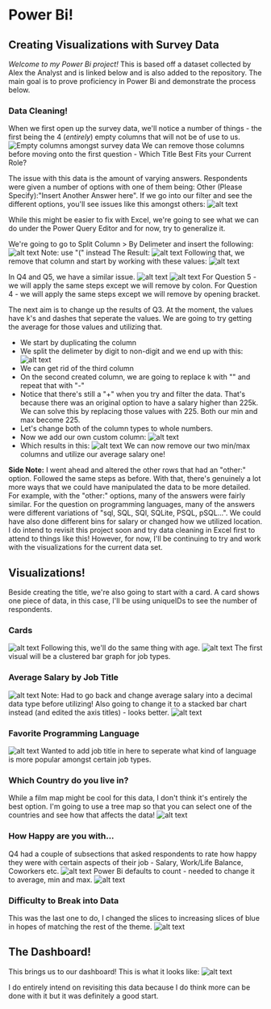 # Power Bi!
## Creating Visualizations with Survey Data

*Welcome to my Power Bi project!* This is based off a dataset collected by Alex the Analyst and is linked below and is also added to the repository. The main goal is to prove proficiency in Power Bi and demonstrate the process below. 

### Data Cleaning!
When we first open up the survey data, we'll notice a number of things - the first being the 4 (*entirely*) empty columns that will not be of use to us.
![Empty columns amongst survey data](images\image.png)
We can remove those columns before moving onto the first question - Which Title Best Fits your Current Role?

The issue with this data is the amount of varying answers. Respondents were given a number of options with one of them being: Other (Please Specify):"Insert Another Answer here". If we go into our filter and see the different options, you'll see issues like this amongst others:
![alt text](images\image-1.png)

While this might be easier to fix with Excel, we're going to see what we can do under the Power Query Editor and for now, try to generalize it.

We're going to go to Split Column > By Delimeter and insert the following:
![alt text](images\image-2.png)
Note: use "(" instead
The Result:
![alt text](images\image-3.png)
Following that, we remove that column and start by working with these values:
![alt text](images\image-4.png)


In Q4 and Q5, we have a similar issue.
![alt text](images\image-5.png) 
![alt text](images\image-6.png)
For Question 5 - we will apply the same steps except we will remove by colon. 
For Question 4 - we will apply the same steps except we will remove by opening bracket. 

The next aim is to change up the results of Q3. At the moment, the values have k's and dashes that seperate the values. We are going to try getting the average for those values and utilizing that. 
- We start by duplicating the column
- We split the delimeter by digit to non-digit and we end up with this:
  ![alt text](images\image-7.png)
- We can get rid of the third column
- On the second created column, we are going to replace k with "" and repeat that with "-"
- Notice that there's still a "+" when you try and filter the data. That's because there was an original option to have a salary higher than 225k. We can solve this by replacing those values with 225. Both our min and max become 225.
- Let's change both of the column types to whole numbers.
- Now we add our own custom column:
  ![alt text](images\image-8.png)
- Which results in this:
  ![alt text](images\image-9.png)
We can now remove our two min/max columns and utilize our average salary one!

**Side Note:** I went ahead and altered the other rows that had an "other:" option. Followed the same steps as before. With that, there's genuinely a lot more ways that we could have manipulated the data to be more detailed. For example, with the "other:" options, many of the answers were fairly similar. For the question on programming languages, many of the answers were different variations of "sql, SQL, SQl, SQLite, PSQL, pSQL...". We could have also done different bins for salary or changed how we utilized location. I do intend to revisit this project soon and try data cleaning in Excel first to attend to things like this! However, for now, I'll be continuing to try and work with the visualizations for the current data set.

## Visualizations!
Beside creating the title, we're also going to start with a card. A card shows one piece of data, in this case, I'll be using uniqueIDs to see the number of respondents. 

### Cards
![alt text](images\image-10.png)
Following this, we'll do the same thing with age.
![alt text](images\image-11.png)
The first visual will be a clustered bar graph for job types.

### Average Salary by Job Title 
![alt text](images\image-12.png)
Note: Had to go back and change average salary into a decimal data type before utilizing! Also going to change it to a stacked bar chart instead (and edited the axis titles) - looks better.
![alt text](images\image-13.png)

### Favorite Programming Language
![alt text](images\image-14.png)
Wanted to add job title in here to seperate what kind of language is more popular amongst certain job types. 

### Which Country do you live in?
While a film map might be cool for this data, I don't think it's entirely the best option. I'm going to use a tree map so that you can select one of the countries and see how that affects the data!
![alt text](images\image-15.png)

### How Happy are you with...
Q4 had a couple of subsections that asked respondents to rate how happy they were with certain aspects of their job - Salary, Work/Life Balance, Coworkers etc.
![alt text](images\image-16.png)
Power Bi defaults to count - needed to change it to average, min and max.
![alt text](images\image-17.png)

### Difficulty to Break into Data
This was the last one to do, I changed the slices to increasing slices of blue in hopes of matching the rest of the theme.
![alt text](images\image-18.png)

## The Dashboard!
This brings us to our dashboard! This is what it looks like:
![alt text](images\image-19.png)

I do entirely intend on revisiting this data because I do think more can be done with it but it was definitely a good start.